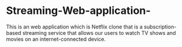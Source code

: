 # Streaming-Web-application-
This is an web application which is Netflix clone that is a subscription-based streaming service that allows our users to watch TV shows and movies on an internet-connected device.  
